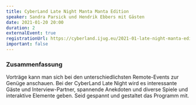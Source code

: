 ```yaml
---
title: CyberLand Late Night Manta Manta Edition
speaker: Sandra Parsick und Hendrik Ebbers mit Gästen
date: 2021-01-20 20:00
duration: 2
externalEvent: true
registrationUrl: https://cyberland.ijug.eu/2021-01-late-night-manta-edition/
important: false
---
```


### Zusammenfassung

Vorträge kann man sich bei den unterschiedlichsten Remote-Events zur Genüge anschauen. Bei der CyberLand Late Night wird es interessante Gäste und Interview-Partner, spannende Anekdoten und diverse Spiele und interaktive Elemente geben. Seid gespannt und gestaltet das Programm mit.
